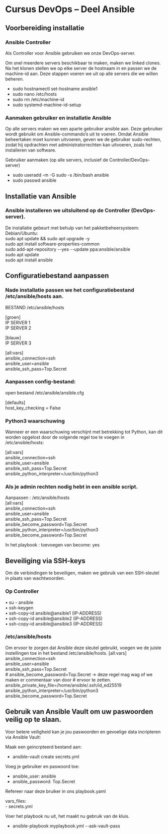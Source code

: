 # Cursus DevOps – Deel Ansible

## Voorbereiding installatie

### Ansible Controller
Als Controller voor Ansible gebruiken we onze DevOps-server.

Om snel meerdere servers beschikbaar te maken, maken we linked clones.
Na het klonen stellen we op elke server de hostnaam in en passen we de machine-id aan.
Deze stappen voeren we uit op alle servers die we willen beheren.

- sudo hostnamectl set-hostname ansible1
- sudo nano /etc/hosts
- sudo rm /etc/machine-id
- sudo systemd-machine-id-setup


### Aanmaken gebruiker en installatie Ansible

Op alle servers maken we een aparte gebruiker ansible aan.
Deze gebruiker wordt gebruikt om Ansible-commando’s uit te voeren.
Omdat Ansible beheertaken moet kunnen uitvoeren, geven we de gebruiker sudo-rechten, 
zodat hij opdrachten met administratorrechten kan uitvoeren, zoals het installeren van software.

Gebruiker aanmaken (op alle servers, inclusief de Controller/DevOps-server)

- sudo useradd -m -G sudo -s /bin/bash ansible
- sudo passwd ansible

## Installatie van Ansible

### Ansible installeren we uitsluitend op de Controller (DevOps-server).

De installatie gebeurt met behulp van het pakketbeheersysteem:  
Debian/Ubuntu:   
   sudo apt update && sudo apt upgrade -y  
   sudo apt install software-properties-common  
   sudo add-apt-repository --yes --update ppa:ansible/ansible  
   sudo apt update  
   sudo apt install ansible  

## Configuratiebestand aanpassen

### Nade installatie passen we het configuratiebestand /etc/ansible/hosts aan.

BESTAND /etc/ansible/hosts

  [groen]  
  IP SERVER 1  
  IP SERVER 2  
  
  [blauw]  
  IP SERVER 3  
  
  [all:vars]  
  ansible_connection=ssh  
  ansible_user=ansible  
  ansible_ssh_pass=Top.Secret  

### Aanpassen config-bestand:
open bestand /etc/ansible/ansible.cfg

   [defaults]  
   host_key_checking = False  

### Python3 waarschuwing

Wanneer er een waarschuwing verschijnt met betrekking tot Python, kan dit worden opgelost door de volgende regel toe te voegen in /etc/ansible/hosts:

  [all:vars]  
    ansible_connection=ssh  
    ansible_user=ansible  
    ansible_ssh_pass=Top.Secret  
    ansible_python_interpreter=/usr/bin/python3  
    
### Als je admin rechten nodig hebt in een ansible script. 

Aanpassen : /etc/ansible/hosts  
  [all:vars]  
    ansible_connection=ssh  
    ansible_user=ansible  
    ansible_ssh_pass=Top.Secret  
    ansible_become_password=Top.Secret  
    ansible_python_interpreter=/usr/bin/python3  
    ansible_become_password=Top.Secret  

In het playbook : toevoegen van become: yes

## Beveiliging via SSH-keys

Om de verbindingen te beveiligen, maken we gebruik van een SSH-sleutel in plaats van wachtwoorden.

### Op Controller 
•	su - ansible  
•	ssh-keygen  
•	ssh-copy-id ansible@ansible1 (IP-ADDRESS)  
•	ssh-copy-id ansible@ansible2 (IP-ADDRESS)  
•	ssh-copy-id ansible@ansible3 (IP-ADDRESS)  

### /etc/ansible/hosts

Om ervoor te zorgen dat Ansible deze sleutel gebruikt, voegen we de juiste instellingen toe in het bestand /etc/ansible/hosts.
  [all:vars]  
    ansible_connection=ssh  
    ansible_user=ansible  
    ansible_ssh_pass=Top.Secret  
    # ansible_become_password=Top.Secret  -> deze regel mag wag of we maken er commentaar van door # ervoor te zetten.  
    ansible_private_key_file=/home/ansible/.ssh/id_ed25519  
    ansible_python_interpreter=/usr/bin/python3  
    ansible_become_password=Top.Secret  

## Gebruik van Ansible Vault om uw paswoorden veilig op te slaan.
Voor betere veiligheid kan je jou paswoorden en gevoelige data incripteren via Ansible Vault:

Maak een geincrpteerd bestand aan:  
- ansible-vault create secrets.yml

Voeg je gebruiker en paswoord toe:

- ansible_user: ansible
- ansible_password: Top.Secret

Refereer naar deze bruiker in ons playbook.yaml

   vars_files:  
      - secrets.yml  

Voer het playbook nu uit, het maakt nu gebruik van de kluis.

- ansible-playbook myplaybook.yml --ask-vault-pass
